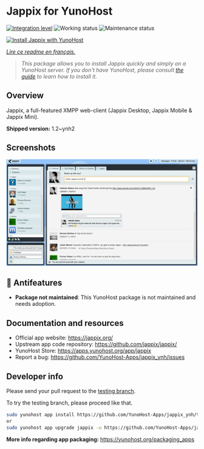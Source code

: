<!--
N.B.: This README was automatically generated by https://github.com/YunoHost/apps/tree/master/tools/README-generator
It shall NOT be edited by hand.
-->

# Jappix for YunoHost

[![Integration level](https://dash.yunohost.org/integration/jappix.svg)](https://dash.yunohost.org/appci/app/jappix) ![Working status](https://ci-apps.yunohost.org/ci/badges/jappix.status.svg) ![Maintenance status](https://ci-apps.yunohost.org/ci/badges/jappix.maintain.svg)

[![Install Jappix with YunoHost](https://install-app.yunohost.org/install-with-yunohost.svg)](https://install-app.yunohost.org/?app=jappix)

*[Lire ce readme en français.](./README_fr.md)*

> *This package allows you to install Jappix quickly and simply on a YunoHost server.
If you don't have YunoHost, please consult [the guide](https://yunohost.org/#/install) to learn how to install it.*

## Overview

Jappix, a full-featured XMPP web-client (Jappix Desktop, Jappix Mobile & Jappix Mini). 


**Shipped version:** 1.2~ynh2

## Screenshots

![Screenshot of Jappix](./doc/screenshots/jappix-social.png)

## :red_circle: Antifeatures

- **Package not maintained**: This YunoHost package is not maintained and needs adoption.

## Documentation and resources

* Official app website: <https://jappix.org/>
* Upstream app code repository: <https://github.com/jappix/jappix/>
* YunoHost Store: <https://apps.yunohost.org/app/jappix>
* Report a bug: <https://github.com/YunoHost-Apps/jappix_ynh/issues>

## Developer info

Please send your pull request to the [testing branch](https://github.com/YunoHost-Apps/jappix_ynh/tree/testing).

To try the testing branch, please proceed like that.

``` bash
sudo yunohost app install https://github.com/YunoHost-Apps/jappix_ynh/tree/testing --debug
or
sudo yunohost app upgrade jappix -u https://github.com/YunoHost-Apps/jappix_ynh/tree/testing --debug
```

**More info regarding app packaging:** <https://yunohost.org/packaging_apps>
